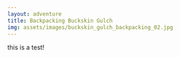 ```yaml
---
layout: adventure
title: Backpacking Buckskin Gulch
img: assets/images/buckskin_gulch_backpacking_02.jpg
---
```


this is a test!
